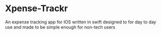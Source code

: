 # Xpense-Trackr
An expense tracking app for IOS written in swift designed to for day to day use and made to be simple enough for non-tech users
